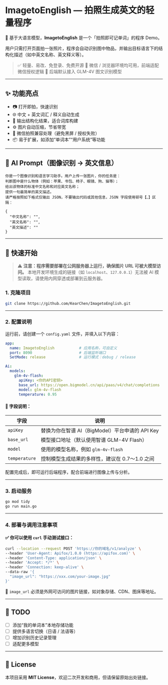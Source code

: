 # ImagetoEnglish — 拍照生成英文的轻量程序

🧠 基于大语言模型，**ImagetoEnglish** 是一个「拍照即可记单词」的程序 Demo。

用户只需打开页面拍一张照片，程序会自动识别图中物品，并输出目标语言下的结构化描述（如中英文名称、英文释义等）。

> ✅ 轻量、易改、免登录、免费开源
> 📱 微信 / 浏览器环境均可用，前端适配微信授权逻辑
> 🤖 后端默认接入 GLM-4V 图文识别模型

---

## ✨ 功能亮点

* 📷 打开即拍，快速识别
* 🌐 中文 + 英文词汇 / 释义自动生成
* 🎯 输出结构化结果，适合词库构建
* ⚙️ 图片自动压缩，节省带宽
* 🌱 微信拍照兼容处理（避免黑屏 / 授权失败）
* 📦 易于扩展，如添加“单词本”“用户系统”等功能

---

## 🧠 AI Prompt（图像识别 → 英文信息）

```text
你是一个图像识别和语言学习助手。用户上传一张图片，你的任务是：
判断图中是什么物体（例如：苹果、书包、椅子、眼镜、狗、猫等）；
给出该物体的标准中文名称和对应英文名称；
提供一句最简单的英文描述。
请严格按照如下格式仅输出 JSON，不要输出代码或其他信息，JSON 字段使用顿号【、】区隔：

{
  "中文名称": "",
  "英文名称": "",
  "英文描述": ""
}
```

---

## 🚀 快速开始

> ⚠️ **注意：程序需要部署在公网服务器上运行，确保图片 URL 可被大模型访问。**
> 本地开发环境生成的链接（如 `localhost`、`127.0.0.1`）无法被 AI 模型读取，请使用内网穿透或部署到云服务器。


### 1. 克隆项目

```bash
git clone https://github.com/KearChen/ImagetoEnglish.git
```

---

### 2. 配置说明

运行前，请创建一个 `config.yaml` 文件，并填入以下内容：

```yaml
app:
  name: ImagetoEnglish           # 应用名称，可自定义
  port: 8090                     # 后端监听端口
  SetMode: release               # 运行模式：debug / release

Ai:
  models:
    glm-4v-flash:
      apiKey: <你的API密钥>
      base_url: https://open.bigmodel.cn/api/paas/v4/chat/completions
      model: glm-4v-flash
      temperature: 0.95
```

#### 📌 字段说明：

| 字段            | 说明                                |
| ------------- | --------------------------------- |
| `apiKey`      | 替换为你在智谱 AI（BigModel）平台申请的 API Key |
| `base_url`    | 模型接口地址（默认使用智谱 GLM-4V Flash）       |
| `model`       | 使用的模型名称，例如 `glm-4v-flash`         |
| `temperature` | 控制模型生成结果的多样性，建议在 0.7～1.0 之间       |

配置完成后，即可运行后端程序，配合前端进行图像上传与分析。

---

### 3. 启动服务

```bash
go mod tidy
go run main.go
```
---
### 4. 部署与调用注意事项

#### ✅ 你可以使用 `curl` 手动测试接口：

```bash
curl --location --request POST 'https://你的域名/v1/analyze' \
--header 'User-Agent: Apifox/1.0.0 (https://apifox.com)' \
--header 'Content-Type: application/json' \
--header 'Accept: */*' \
--header 'Connection: keep-alive' \
--data-raw '{
  "image_url": "https://xxx.com/your-image.jpg"
}'
```

📌 `image_url` 必须是外网可访问的图片链接，如对象存储、CDN、图床等地址。

---
## 🧩 TODO

* [ ] 添加“我的单词本”本地存储功能
* [ ] 提供多语言切换（日语 / 法语等）
* [ ] 增加识别历史记录管理
* [ ] 适配更多模型

---

## 📄 License

本项目采用 **MIT License**，欢迎二次开发和商用，但请保留原始出处链接。